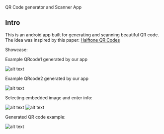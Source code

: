 QR Code generator and Scanner App

## Intro
This is an android app built for generating and scanning beautiful QR code. The idea was inspired by this paper: [Halftone QR Codes](http://vecg.cs.ucl.ac.uk/Projects/SmartGeometry/halftone_QR/halftoneQR_sigga13.html)

Showcase:

Example QRcode1 generated by our app

![alt text][screenshot4]

Example QRcode2 generated by our app

![alt text][screenshot5]


Selecting embedded image and enter info:

![alt text][screenshot1]
![alt text][screenshot2]

Generated QR code example:

![alt text][screenshot3]





[screenshot1]: https://github.com/wjwmichael/QRCode-Maker-Scanner-Android/blob/master/QRCode-Maker-ScannerApp/screenshots/enterembeddedinfo.jpg?raw=true
[screenshot2]:http://n.sinaimg.cn/sports/transform/20170204/Ofha-fyafcyw0149757.jpg
[screenshot3]: https://github.com/wjwmichael/QRCode-Maker-Scanner-Android/blob/master/QRCode-Maker-ScannerApp/screenshots/generatedQRcode.jpg?raw=true
[screenshot4]: https://github.com/wjwmichael/QRCode-Maker-Scanner-Android/blob/master/QRCode-Maker-ScannerApp/screenshots/example1.png?raw=true
[screenshot5]: https://github.com/wjwmichael/QRCode-Maker-Scanner-Android/blob/master/QRCode-Maker-ScannerApp/screenshots/example2.png?raw=true
